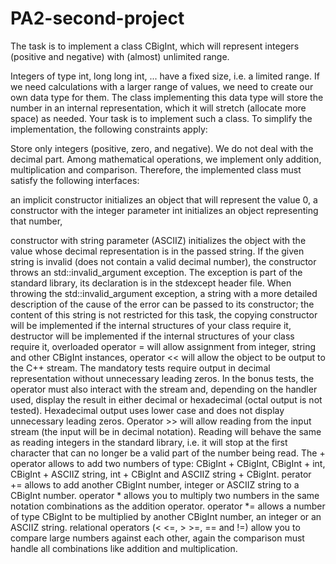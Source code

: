 # PA2-second-project
The task is to implement a class CBigInt, which will represent integers (positive and negative) with (almost) unlimited range.

Integers of type int, long long int, ... have a fixed size, i.e. a limited range. If we need calculations with a larger range of values, we need to create our own data type for them. The class implementing this data type will store the number in an internal representation, which it will stretch (allocate more space) as needed. Your task is to implement such a class. To simplify the implementation, the following constraints apply:

Store only integers (positive, zero, and negative). We do not deal with the decimal part.
Among mathematical operations, we implement only addition, multiplication and comparison.
Therefore, the implemented class must satisfy the following interfaces:

an implicit constructor
    initializes an object that will represent the value 0,
a constructor with the integer parameter int
    initializes an object representing that number,

constructor with string parameter (ASCIIZ)
    initializes the object with the value whose decimal representation is in the passed string. If the given string is invalid (does not contain a valid decimal number), the constructor throws an std::invalid_argument exception. The exception is part of the standard           library, its declaration is in the stdexcept header file. When throwing the std::invalid_argument exception, a string with a more detailed description of the cause of the error can be passed to its constructor; the content of this string is not restricted for this         task,
the copying constructor
    will be implemented if the internal structures of your class require it,
destructor
    will be implemented if the internal structures of your class require it,
overloaded operator =
    will allow assignment from integer, string and other CBigInt instances,
operator <<
    will allow the object to be output to the C++ stream. The mandatory tests require output in decimal representation without unnecessary leading zeros. In the bonus tests, the operator must also interact with the stream and, depending on the handler used, display the      result in either decimal or hexadecimal (octal output is not tested). Hexadecimal output uses lower case and does not display unnecessary leading zeros.
Operator >>
    will allow reading from the input stream (the input will be in decimal notation). Reading will behave the same as reading integers in the standard library, i.e. it will stop at the first character that can no longer be a valid part of the number being read.
The + operator
    allows to add two numbers of type:
    CBigInt + CBigInt,
    CBigInt + int,
    CBigInt + ASCIIZ string,
    int + CBigInt and
    ASCIIZ string + CBigInt. 
perator +=
    allows to add another CBigInt number, integer or ASCIIZ string to a CBigInt number.
operator *
    allows you to multiply two numbers in the same notation combinations as the addition operator.
operator *=
    allows a number of type CBigInt to be multiplied by another CBigInt number, an integer or an ASCIIZ string.
relational operators (< <=, > >=, == and !=)
    allow you to compare large numbers against each other, again the comparison must handle all combinations like addition and multiplication.    
    
    
